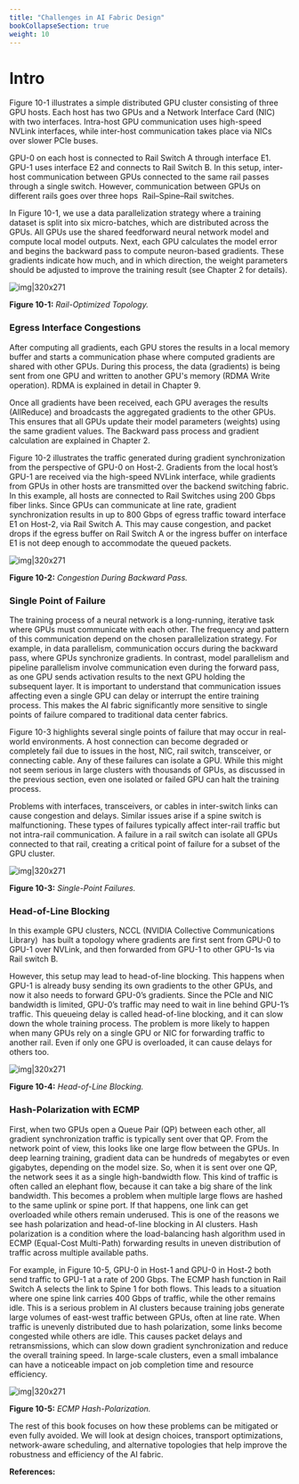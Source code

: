 ```yaml
---
title: "Challenges in AI Fabric Design"
bookCollapseSection: true
weight: 10
---
```


# Intro
Figure 10-1 illustrates a simple distributed GPU cluster consisting of three GPU hosts. Each host has two GPUs and a Network Interface Card (NIC) with two interfaces. Intra-host GPU communication uses high-speed NVLink interfaces, while inter-host communication takes place via NICs over slower PCIe buses.

GPU-0 on each host is connected to Rail Switch A through interface E1. GPU-1 uses interface E2 and connects to Rail Switch B. In this setup, inter-host communication between GPUs connected to the same rail passes through a single switch. However, communication between GPUs on different rails goes over three hops  Rail–Spine–Rail switches.

In Figure 10-1, we use a data parallelization strategy where a training dataset is split into six micro-batches, which are distributed across the GPUs. All GPUs use the shared feedforward neural network model and compute local model outputs. Next, each GPU calculates the model error and begins the backward pass to compute neuron-based gradients. These gradients indicate how much, and in which direction, the weight parameters should be adjusted to improve the training result (see Chapter 2 for details).

![img|320x271](https://prasenjitmanna.com/tech-book/diagrams/ai-ml-dc/challenges-in-ai-fabric/image10-1.png)

**Figure 10-1:** _Rail-Optimized Topology._

### Egress Interface Congestions

After computing all gradients, each GPU stores the results in a local memory buffer and starts a communication phase where computed gradients are shared with other GPUs. During this process, the data (gradients) is being sent from one GPU and written to another GPU's memory (RDMA Write operation). RDMA is explained in detail in Chapter 9.

Once all gradients have been received, each GPU averages the results (AllReduce) and broadcasts the aggregated gradients to the other GPUs. This ensures that all GPUs update their model parameters (weights) using the same gradient values. The Backward pass process and gradient calculation are explained in Chapter 2.

Figure 10-2 illustrates the traffic generated during gradient synchronization from the perspective of GPU-0 on Host-2. Gradients from the local host’s GPU-1 are received via the high-speed NVLink interface, while gradients from GPUs in other hosts are transmitted over the backend switching fabric. In this example, all hosts are connected to Rail Switches using 200 Gbps fiber links. Since GPUs can communicate at line rate, gradient synchronization results in up to 800 Gbps of egress traffic toward interface E1 on Host-2, via Rail Switch A. This may cause congestion, and packet drops if the egress buffer on Rail Switch A or the ingress buffer on interface E1 is not deep enough to accommodate the queued packets.

![img|320x271](https://prasenjitmanna.com/tech-book/diagrams/ai-ml-dc/challenges-in-ai-fabric/image10-2.png)

**Figure 10-2:** _Congestion During Backward Pass._

### Single Point of Failure

The training process of a neural network is a long-running, iterative task where GPUs must communicate with each other. The frequency and pattern of this communication depend on the chosen parallelization strategy. For example, in data parallelism, communication occurs during the backward pass, where GPUs synchronize gradients. In contrast, model parallelism and pipeline parallelism involve communication even during the forward pass, as one GPU sends activation results to the next GPU holding the subsequent layer. It is important to understand that communication issues affecting even a single GPU can delay or interrupt the entire training process. This makes the AI fabric significantly more sensitive to single points of failure compared to traditional data center fabrics.

Figure 10-3 highlights several single points of failure that may occur in real-world environments. A host connection can become degraded or completely fail due to issues in the host, NIC, rail switch, transceiver, or connecting cable. Any of these failures can isolate a GPU. While this might not seem serious in large clusters with thousands of GPUs, as discussed in the previous section, even one isolated or failed GPU can halt the training process.

Problems with interfaces, transceivers, or cables in inter-switch links can cause congestion and delays. Similar issues arise if a spine switch is malfunctioning. These types of failures typically affect inter-rail traffic but not intra-rail communication. A failure in a rail switch can isolate all GPUs connected to that rail, creating a critical point of failure for a subset of the GPU cluster.

![img|320x271](https://prasenjitmanna.com/tech-book/diagrams/ai-ml-dc/challenges-in-ai-fabric/image10-3.png)

**Figure 10-3:** _Single-Point Failures._

### Head-of-Line Blocking 

In this example GPU clusters, NCCL (NVIDIA Collective Communications Library)  has built a topology where gradients are first sent from GPU-0 to GPU-1 over NVLink, and then forwarded from GPU-1 to other GPU-1s via Rail switch B.

However, this setup may lead to head-of-line blocking. This happens when GPU-1 is already busy sending its own gradients to the other GPUs, and now it also needs to forward GPU-0’s gradients. Since the PCIe and NIC bandwidth is limited, GPU-0’s traffic may need to wait in line behind GPU-1’s traffic. This queueing delay is called head-of-line blocking, and it can slow down the whole training process. The problem is more likely to happen when many GPUs rely on a single GPU or NIC for forwarding traffic to another rail. Even if only one GPU is overloaded, it can cause delays for others too.

![img|320x271](https://prasenjitmanna.com/tech-book/diagrams/ai-ml-dc/challenges-in-ai-fabric/image10-4.png)

**Figure 10-4:** _Head-of-Line Blocking._

### Hash-Polarization with ECMP

First, when two GPUs open a Queue Pair (QP) between each other, all gradient synchronization traffic is typically sent over that QP. From the network point of view, this looks like one large flow between the GPUs. In deep learning training, gradient data can be hundreds of megabytes or even gigabytes, depending on the model size. So, when it is sent over one QP, the network sees it as a single high-bandwidth flow. This kind of traffic is often called an elephant flow, because it can take a big share of the link bandwidth. This becomes a problem when multiple large flows are hashed to the same uplink or spine port. If that happens, one link can get overloaded while others remain underused. This is one of the reasons we see hash polarization and head-of-line blocking in AI clusters. Hash polarization is a condition where the load-balancing hash algorithm used in ECMP (Equal-Cost Multi-Path) forwarding results in uneven distribution of traffic across multiple available paths.

For example, in Figure 10-5, GPU-0 in Host-1 and GPU-0 in Host-2 both send traffic to GPU-1 at a rate of 200 Gbps. The ECMP hash function in Rail Switch A selects the link to Spine 1 for both flows. This leads to a situation where one spine link carries 400 Gbps of traffic, while the other remains idle. This is a serious problem in AI clusters because training jobs generate large volumes of east-west traffic between GPUs, often at line rate. When traffic is unevenly distributed due to hash polarization, some links become congested while others are idle. This causes packet delays and retransmissions, which can slow down gradient synchronization and reduce the overall training speed. In large-scale clusters, even a small imbalance can have a noticeable impact on job completion time and resource efficiency.

![img|320x271](https://prasenjitmanna.com/tech-book/diagrams/ai-ml-dc/challenges-in-ai-fabric/image10-5.png)

**Figure 10-5:** _ECMP Hash-Polarization._

The rest of this book focuses on how these problems can be mitigated or even fully avoided. We will look at design choices, transport optimizations, network-aware scheduling, and alternative topologies that help improve the robustness and efficiency of the AI fabric.

**References:**

